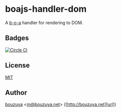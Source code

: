 # boajs-handler-dom

A [b-o-a][bouzuya/b-o-a] handler for rendering to DOM.

## Badges

[![Circle CI][circleci-badge-url]][circleci-url]

## License

[MIT](LICENSE)

## Author

[bouzuya][user] &lt;[m@bouzuya.net][email]&gt; ([http://bouzuya.net][url])

[user]: https://github.com/bouzuya
[email]: mailto:m@bouzuya.net
[url]: http://bouzuya.net
[bouzuya/b-o-a]: https://github.com/bouzuya/b-o-a
[circleci-badge-url]: https://circleci.com/gh/bouzuya/boajs-handler-dom.svg?style=svg
[circleci-url]: https://circleci.com/gh/bouzuya/boajs-handler-dom
